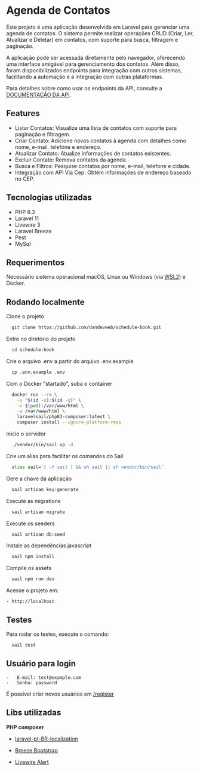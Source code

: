 # Agenda de Contatos

Este projeto é uma aplicação desenvolvida em Laravel para gerenciar uma agenda de contatos. O sistema permite realizar operações CRUD (Criar, Ler, Atualizar e Deletar) em contatos, com suporte para busca, filtragem e paginação.

A aplicação pode ser acessada diretamente pelo navegador, oferecendo uma interface amigável para gerenciamento dos contatos. Além disso, foram disponibilizados endpoints para integração com outros sistemas, facilitando a automação e a integração com outras plataformas.

Para detalhes sobre como usar os endpoints da API, consulte a [DOCUMENTAÇÃO DA API](https://documenter.getpostman.com/view/22300616/2sA3rwMtqB).

## Features

-   Listar Contatos: Visualize uma lista de contatos com suporte para paginação e filtragem.
-   Criar Contato: Adicione novos contatos à agenda com detalhes como nome, e-mail, telefone e endereço.
-   Atualizar Contato: Atualize informações de contatos existentes.
-   Excluir Contato: Remova contatos da agenda.
-   Busca e Filtros: Pesquise contatos por nome, e-mail, telefone e cidade.
-   Integração com API Via Cep: Obtém informações de endereço baseado no CEP.

## Tecnologias utilizadas

-   PHP 8.3
-   Laravel 11
-   Livewire 3
-   Laravel Breeze
-   Pest
-   MySql

## Requerimentos

Necessário sistema operacional macOS, Linux ou Windows (via [WSL2](https://docs.microsoft.com/en-us/windows/wsl/about)) e Docker.

## Rodando localmente

Clone o projeto

```bash
  git clone https://github.com/dandevweb/schedule-book.git

```

Entre no diretório do projeto

```bash
  cd schedule-book

```

Crie o arquivo .env a partir do arquivo .env.example

```bash
  cp .env.example .env
```

Com o Docker "startado", suba o container

```bash
  docker run --rm \
    -u "$(id -u):$(id -g)" \
    -v $(pwd):/var/www/html \
    -w /var/www/html \
    laravelsail/php83-composer:latest \
    composer install --ignore-platform-reqs
```

Inicie o servidor

```bash
  ./vendor/bin/sail up -d
```

Crie um alias para facilitar os comandos do Sail

```bash
  alias sail='[ -f sail ] && sh sail || sh vendor/bin/sail'
```

Gere a chave da aplicação

```bash
  sail artisan key:generate
```

Execute as migrations

```bash
  sail artisan migrate
```

Execute os seeders

```bash
  sail artisan db:seed
```

Instale as dependências javascript

```bash
  sail npm install
```

Compile os assets

```bash
  sail npm run dev
```

Acesse o projeto em:

    - http://localhost

## Testes

Para rodar os testes, execute o comando:

```bash
  sail test
```

## Usuário para login

    -   E-mail: test@example.com
    -   Senha: password

É possível criar novos usuários em [/register](http://localhost/register)

## Libs utilizadas

**PHP composer**

-   [laravel-pt-BR-localization](https://github.com/lucascudo/laravel-pt-BR-localization)

-   [Breeze Bootstrap](https://github.com/guizoxxv/laravel-breeze-bootstrap)

-   [Livewire Alert](https://github.com/jantinnerezo/livewire-alert)
